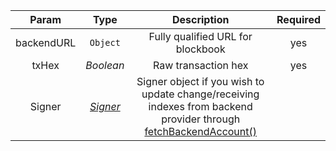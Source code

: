 |   Param    |   Type    |                         Description                          | Required |
| :--------: | :-------: | :----------------------------------------------------------: | :------: |
| backendURL | `Object`  |              Fully qualified URL for blockbook               |   yes    |
|   txHex    | *Boolean* |                     Raw transaction hex                      |   yes    |
|  Signer  | [*Signer*](/docs/dev-resources/documentation/javascript-sdk-ref/types#Signer)  | Signer object if you wish to update change/receiving indexes from backend provider through [fetchBackendAccount()](#fetchbackendaccount) |          |
